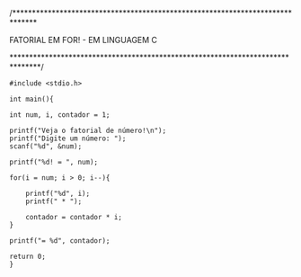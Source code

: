 /******************************************************************************

FATORIAL EM FOR! - EM LINGUAGEM C

*******************************************************************************/
    
    #include <stdio.h>

    int main(){
    
    int num, i, contador = 1;
    
    printf("Veja o fatorial de número!\n");
    printf("Digite um número: ");
    scanf("%d", &num);
    
    printf("%d! = ", num);
    
    for(i = num; i > 0; i--){
        
        printf("%d", i);
        printf(" * ");
        
        contador = contador * i;
    }
    
    printf("= %d", contador);
    
    return 0;
    }
